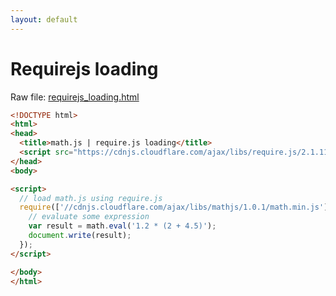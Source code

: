 ```yaml
---
layout: default
---
```


# Requirejs loading

Raw file: [requirejs_loading.html](requirejs_loading.html)

```html
<!DOCTYPE html>
<html>
<head>
  <title>math.js | require.js loading</title>
  <script src="https://cdnjs.cloudflare.com/ajax/libs/require.js/2.1.11/require.min.js"></script>
</head>
<body>

<script>
  // load math.js using require.js
  require(['//cdnjs.cloudflare.com/ajax/libs/mathjs/1.0.1/math.min.js'], function (math) {
    // evaluate some expression
    var result = math.eval('1.2 * (2 + 4.5)');
    document.write(result);
  });
</script>

</body>
</html>
```

<!-- Note: This file is automatically generated. Changes made in this file will be overridden. -->

